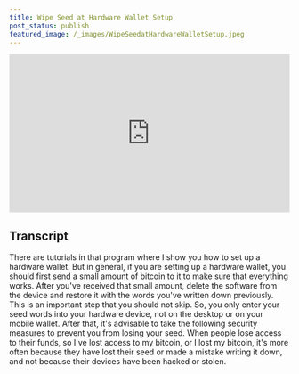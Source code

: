 ```yaml
---
title: Wipe Seed at Hardware Wallet Setup
post_status: publish
featured_image: /_images/WipeSeedatHardwareWalletSetup.jpeg
---
```


<div style="padding:56.25% 0 0 0;position:relative;"><iframe src="https://player.vimeo.com/video/841143852?badge=0&amp;autopause=0&amp;player_id=0&amp;app_id=58479" frameborder="0" allow="autoplay; fullscreen; picture-in-picture" allowfullscreen style="position:absolute;top:0;left:0;width:100%;height:100%;" title="056 Wipe Seed at Hardware Wallet Setup"></iframe></div>

<div style="margin-bottom:30px;"></div>

## Transcript

There are tutorials in that program where I show you how to set up a hardware wallet. But in general, if you are setting up a hardware wallet, you should first send a small amount of bitcoin to it to make sure that everything works. After you've received that small amount, delete the software from the device and restore it with the words you've written down previously. This is an important step that you should not skip. So, you only enter your seed words into your hardware device, not on the desktop or on your mobile wallet. After that, it's advisable to take the following security measures to prevent you from losing your seed. When people lose access to their funds, so I've lost access to my bitcoin, or I lost my bitcoin, it's more often because they have lost their seed or made a mistake writing it down, and not because their devices have been hacked or stolen.
